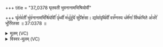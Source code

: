 +++
title = "37_0378 घृतवती भुवनानामभिश्रियोर्वी"

+++
घृ꣣त꣡व꣢ती꣣ भु꣡व꣢नानामभि꣣श्रि꣢यो꣣र्वी꣢ पृ꣣थ्वी꣡ म꣢धु꣣दु꣡घे꣢ सु꣣पे꣡श꣢सा। द्या꣡वा꣢पृथि꣣वी꣡ वरु꣢꣯णस्य ध꣡र्म꣢णा꣣ वि꣡ष्क꣢भिते अ꣣ज꣢रे꣣ भू꣡रि꣢रेतसा ॥ 37:0378 ॥

<details><summary>मूलम् (VC)</summary>

घृ꣣त꣡व꣢ती꣣ भु꣡व꣢नानामभि꣣श्रि꣢यो꣣र्वी꣢ पृ꣣थ्वी꣡ म꣢धु꣣दु꣡घे꣢ सु꣣पे꣡श꣢सा । द्या꣡वा꣢पृथि꣣वी꣡ वरु꣢꣯णस्य꣣ ध꣡र्म꣢णा꣣ वि꣡ष्क꣢भिते अ꣣ज꣢रे꣣ भू꣡रि꣢रेतसा ॥३७८॥
</details>

<details><summary>विस्वर-मूलम् (VC)</summary>

घृतवती भुवनानामभिश्रियोर्वी पृथ्वी मधुदुघे सुपेशसा । द्यावापृथिवी वरुणस्य धर्मणा विष्कभिते अजरे भूरिरेतसा ॥३७८॥
</details>